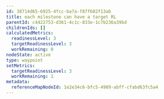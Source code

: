 ```yaml
---
id: 38714d65-6925-4fcc-ba7a-f87f602f13ab
title: each milestone can have a target RL
parentId: c4422753-d361-4c1c-833e-1c7b236a39bd
childrenIds: []
calculatedMetrics:
  readinessLevel: 3
  targetReadinessLevel: 3
  workRemaining: 0
nodeState: active
type: waypoint
setMetrics:
  targetReadinessLevel: 3
  workRemaining: 1
metadata:
  referenceMapNodeId: 1e2e34c6-bfc5-4989-abff-cfabd63fc5a4
---
```

